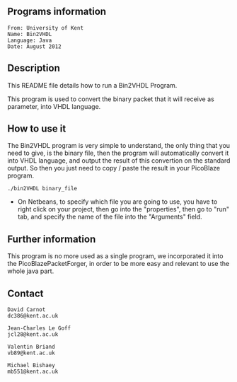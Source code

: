## Programs information

    From: University of Kent
    Name: Bin2VHDL
    Language: Java
    Date: August 2012


## Description

This README file details how to run a Bin2VHDL Program.

This program is used to convert the binary packet that it will receive as 
parameter, into VHDL language.


## How to use it

The Bin2VHDL program is very simple to understand, the only thing that you
need to give, is the binary file, then the program will automatically 
convert it into VHDL language, and output the result of this convertion
on the standard output. So then you just need to copy / paste the result
in your PicoBlaze program.

    ./bin2VHDL binary_file

- On Netbeans, to specify which file you are going to use, you have to right click
on your project, then go into the "properties", then go to "run" tab, and 
specify the name of the file into the "Arguments" field.


## Further information

This program is no more used as a single program, we incorporated it
into the PicoBlazePacketForger, in order to be more easy and relevant
to use the whole java part.

## Contact

    David Carnot
    dc386@kent.ac.uk

    Jean-Charles Le Goff
    jcl28@kent.ac.uk

    Valentin Briand
    vb89@kent.ac.uk

    Michael Bishaey
    mb551@kent.ac.uk
